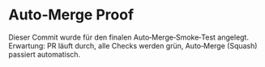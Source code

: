 # Auto‑Merge Proof

Dieser Commit wurde für den finalen Auto‑Merge‑Smoke‑Test angelegt.
Erwartung: PR läuft durch, alle Checks werden grün, Auto‑Merge (Squash) passiert automatisch.

